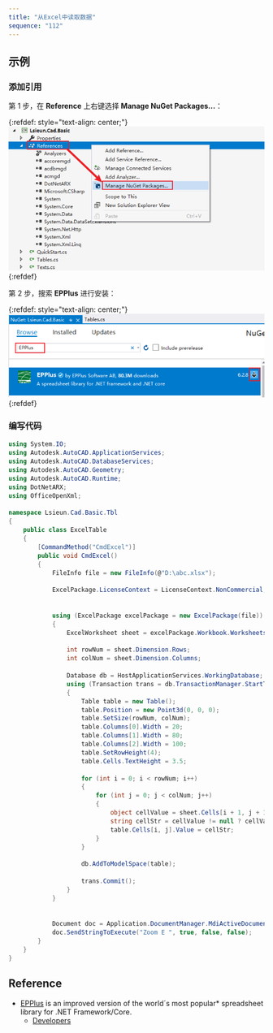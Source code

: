 ```yaml
---
title: "从Excel中读取数据"
sequence: "112"
---
```


## 示例

### 添加引用

第 1 步，在 **Reference** 上右键选择 **Manage NuGet Packages...**：

{:refdef: style="text-align: center;"}
![](/assets/images/cad/csharp/quick/dev-042-vs-manage-nuget-packages.png)
{:refdef}

第 2 步，搜索 **EPPlus** 进行安装：

{:refdef: style="text-align: center;"}
![](/assets/images/cad/csharp/quick/dev-043-vs-search-epplus.png)
{:refdef}

### 编写代码

```csharp
using System.IO;
using Autodesk.AutoCAD.ApplicationServices;
using Autodesk.AutoCAD.DatabaseServices;
using Autodesk.AutoCAD.Geometry;
using Autodesk.AutoCAD.Runtime;
using DotNetARX;
using OfficeOpenXml;

namespace Lsieun.Cad.Basic.Tbl
{
    public class ExcelTable
    {
        [CommandMethod("CmdExcel")]
        public void CmdExcel()
        {
            FileInfo file = new FileInfo(@"D:\abc.xlsx");

            ExcelPackage.LicenseContext = LicenseContext.NonCommercial;


            using (ExcelPackage excelPackage = new ExcelPackage(file))
            {
                ExcelWorksheet sheet = excelPackage.Workbook.Worksheets["Sheet1"];

                int rowNum = sheet.Dimension.Rows;
                int colNum = sheet.Dimension.Columns;

                Database db = HostApplicationServices.WorkingDatabase;
                using (Transaction trans = db.TransactionManager.StartTransaction())
                {
                    Table table = new Table();
                    table.Position = new Point3d(0, 0, 0);
                    table.SetSize(rowNum, colNum);
                    table.Columns[0].Width = 20;
                    table.Columns[1].Width = 80;
                    table.Columns[2].Width = 100;
                    table.SetRowHeight(4);
                    table.Cells.TextHeight = 3.5;

                    for (int i = 0; i < rowNum; i++)
                    {
                        for (int j = 0; j < colNum; j++)
                        {
                            object cellValue = sheet.Cells[i + 1, j + 1].Value;
                            string cellStr = cellValue != null ? cellValue.ToString() : "";
                            table.Cells[i, j].Value = cellStr;
                        }
                    }

                    db.AddToModelSpace(table);

                    trans.Commit();
                }
            }


            Document doc = Application.DocumentManager.MdiActiveDocument;
            doc.SendStringToExecute("Zoom E ", true, false, false);
        }
    }
}
```

## Reference

- [EPPlus](https://epplussoftware.com/) is an improved version of the world´s most popular* spreadsheet library for .NET Framework/Core.
  - [Developers](https://epplussoftware.com/en/Developers)


